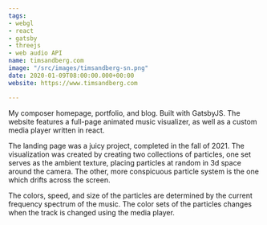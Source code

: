 ```yaml
---
tags:
- webgl
- react
- gatsby
- threejs
- web audio API
name: timsandberg.com
image: "/src/images/timsandberg-sn.png"
date: 2020-01-09T08:00:00.000+00:00
website: https://www.timsandberg.com

---
```

My composer homepage, portfolio, and blog. Built with GatsbyJS. The website features a full-page animated music visualizer, as well as a custom media player written in react.

The landing page was a juicy project, completed in the fall of 2021. The visualization was created by creating two collections of particles, one set serves as the ambient texture, placing particles at random in 3d space around the camera. The other, more conspicuous particle system is the one which drifts across the screen.

The colors, speed, and size of the particles are determined by the current frequency spectrum of the music. The color sets of the particles changes when the track is changed using the media player.
